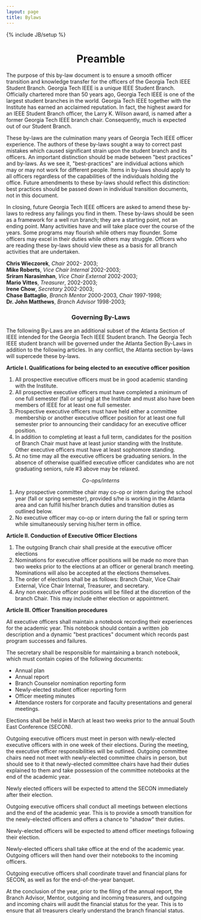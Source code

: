 ```yaml
---
layout: page
title: Bylaws
---
```

{% include JB/setup %}

<style>
.center {
  text-align: center;
}
</style>

 <h1><div class="center">Preamble</div></h1>

The purpose of this by-law document is to ensure a smooth officer transition and knowledge transfer for the officers of the Georgia Tech IEEE Student Branch. Georgia Tech IEEE is a unique IEEE Student Branch. Officially chartered more than 50 years ago, Georgia Tech IEEE is one of the largest student branches in the world. Georgia Tech IEEE together with the Institute has earned an acclaimed reputation. In fact, the highest award for an IEEE Student Branch officer, the Larry K. Wilson award, is named after a former Georgia Tech IEEE branch chair. Consequently, much is expected out of our Student Branch.

These by-laws are the culmination many years of Georgia Tech IEEE officer experience. The authors of these by-laws sought a way to correct past mistakes which caused significant strain upon the student branch and its officers. An important distinction should be made between "best practices" and by-laws. As we see it, "best-practices" are individual actions which may or may not work for different people. Items in by-laws should apply to all officers regardless of the capabilities of the individuals holding the office. Future amendments to these by-laws should reflect this distinction: best practices should be passed down in individual transition documents, not in this document.

In closing, future Georgia Tech IEEE officers are asked to amend these by-laws to redress any failings you find in them. These by-laws should be seen as a framework for a well run branch; they are a starting point, not an ending point. Many activities have and will take place over the course of the years. Some programs may flourish while others may flounder. Some officers may excel in their duties while others may struggle. Officers who are reading these by-laws should view these as a basis for all branch activities that are undertaken. <br/>

__Chris Wieczorek__, _Chair_ 2002- 2003;<br/>
__Mike Roberts__, _Vice Chair Internal_ 2002-2003;<br/>
__Sriram Narasimhan__, _Vice Chair External_ 2002-2003;<br/>
__Mario Vittes__, _Treasurer_, 2002-2003;<br/>
__Irene Chow__, _Secretary_ 2002-2003;<br/>
__Chase Battaglio__, _Branch Mentor_ 2000-2003, _Chair_ 1997-1998;<br/>
__Dr. John Matthews__, _Branch Advisor_ 1998-2003;<br/>

<h3><div class="center">Governing By-Laws</div></h3>

The following By-Laws are an additional subset of the Atlanta Section of IEEE intended for the Georgia Tech IEEE Student branch. The Georgia Tech IEEE student branch will be governed under the Atlanta Section By-Laws in addition to the following articles. In any conflict, the Atlanta section by-laws will supercede these by-laws.

__Article I. Qualifications for being elected to an executive officer position__

1. All prospective executive officers must be in good academic standing with the Institute.
2. All prospective executive officers must have completed a minimum of one full semester (fall or spring) at the Institute and must also have been members of IEEE for at least one full semester.
3. Prospective executive officers must have held either a committee membership or another executive officer position for at least one full semester prior to announcing their candidacy for an executive officer position.
4. In addition to completing at least a full term, candidates for the position of Branch Chair must have at least junior standing with the Institute. Other executive officers must have at least sophomore standing.
5. At no time may all the executive officers be graduating seniors. In the absence of otherwise qualified executive officer candidates who are not graduating seniors, rule #3 above may be relaxed.

<em><div class="center">Co-ops/interns</div></em>

 1. Any prospective committee chair may co-op or intern during the school year (fall or spring semester), provided s/he is working in the Atlanta area and can fulfill his/her branch duties and transition duties as outlined below.
 2. No executive officer may co-op or intern during the fall or spring term while simultaneously serving his/her term in office.

__Article II. Conduction of Executive Officer Elections__

1. The outgoing Branch chair shall preside at the executive officer elections
2. Nominations for executive officer positions will be made no more than two weeks prior to the elections at an officer or general branch meeting. Nominations will also be accepted at the elections themselves.
3. The order of elections shall be as follows: Branch Chair, Vice Chair External, Vice Chair Internal, Treasurer, and secretary.
4. Any non executive officer positions will be filled at the discretion of the branch Chair. This may include either election or appointment.

__Article III. Officer Transition procedures__

All executive officers shall maintain a notebook recording their experiences for the academic year. This notebook should contain a written job description and a dynamic "best practices" document which records past program successes and failures.

The secretary shall be responsible for maintaining a branch notebook, which must contain copies of the following documents:
<ul>
<li> Annual plan </li>
<li> Annual report </li>
<li> Branch Counselor nomination reporting form </li>
<li> Newly-elected student officer reporting form </li>
<li> Officer meeting minutes </li>
<li> Attendance rosters for corporate and faculty presentations and general meetings. </li>
</ul>
Elections shall be held in March at least two weeks prior to the annual South East Conference (SECON).

Outgoing executive officers must meet in person with newly-elected executive officers with in one week of their elections. During the meeting, the executive officer responsibilities will be outlined. Outgoing committee chairs need not meet with newly-elected committee chairs in person, but should see to it that newly-elected committee chairs have had their duties explained to them and take possession of the committee notebooks at the end of the academic year.

Newly elected officers will be expected to attend the SECON immediately after their election.

Outgoing executive officers shall conduct all meetings between elections and the end of the academic year. This is to provide a smooth transition for the newly-elected officers and offers a chance to "shadow" their duties.

Newly-elected officers will be expected to attend officer meetings following their election.

Newly-elected officers shall take office at the end of the academic year. Outgoing officers will then hand over their notebooks to the incoming officers.

Outgoing executive officers shall coordinate travel and financial plans for SECON, as well as for the end-of-the-year banquet.

At the conclusion of the year, prior to the filing of the annual report, the Branch Advisor, Mentor, outgoing and incoming treasurers, and outgoing and incoming chairs will audit the financial status for the year. This is to ensure that all treasurers clearly understand the branch financial status.
